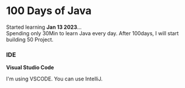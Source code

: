 # 100 Days of Java

Started learning **Jan 13 2023**... <br>
Spending only 30Min to learn Java every day. After 100days, I will start building 50 Project.  

### IDE
**Visual Studio Code**


I'm using VSCODE. You can use IntelliJ.
